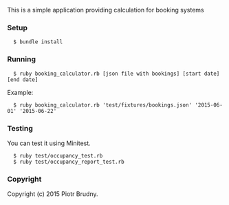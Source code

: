 This is a simple application providing calculation for booking systems
### Setup

```
  $ bundle install
```

### Running
```
  $ ruby booking_calculator.rb [json file with bookings] [start date] [end date]
```

Example:

```
  $ ruby booking_calculator.rb 'test/fixtures/bookings.json' '2015-06-01' '2015-06-22'
```
### Testing

You can test it using Minitest.

```
  $ ruby test/occupancy_test.rb
  $ ruby test/occupancy_report_test.rb
```
### Copyright

Copyright (c) 2015 Piotr Brudny.
